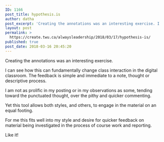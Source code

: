 ```yaml
---
ID: 1166
post_title: hypothesis.is
author: datha
post_excerpt: 'Creating the annotations was an interesting exercise. I can see how this can fundamentally change class interaction in the digital classroom. The feedback is simple and immediate to a note, thought or descriptive process. I am not as prolific in my posting or in my observations as some, tending toward the punctuated thought, over the &hellip; <p><a href="https://create.twu.ca/alwaysleadership/2018/03/17/hypothesis-is/">Continue reading<span> "hypothesis.is"</span></a></p>'
layout: post
permalink: >
  https://create.twu.ca/alwaysleadership/2018/03/17/hypothesis-is/
published: true
post_date: 2018-03-16 20:45:20
---
```

<p>Creating the annotations was an interesting exercise.</p>
<p>I can see how this can fundamentally change class interaction in the digital classroom. The feedback is simple and immediate to a note, thought or descriptive process.</p>
<p>I am not as prolific in my posting or in my observations as some, tending toward the punctuated thought, over the pithy and quicker commenting.</p>
<p>Yet this tool allows both styles, and others, to engage in the material on an equal footing.</p>
<p>For me this fits well into my style and desire for quicker feedback on material being investigated in the process of course work and reporting.</p>
<p>Like it!</p>